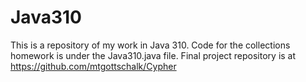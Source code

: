 # Java310
This is a repository of my work in Java 310.
Code for the collections homework is under the Java310.java file.
Final project repository is at https://github.com/mtgottschalk/Cypher
